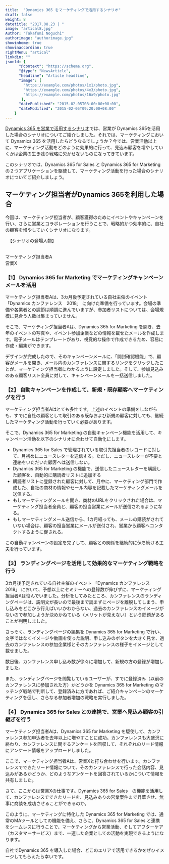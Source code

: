 ```yaml
---
title:  "Dynamics 365 をマーケティングで活用するシナリオ"
draft: false
weight: 8
datetitle: "2017.08.23 | "
image: "artical8.jpg"
Author: "Takafumi Noguchi"
authorimage: "authorimage.jpg"
showinhome: true
showinaccordian: true
rightMenu: "artical"
linkdin: ""
jsonld: {
      "@context": "https://schema.org",
      "@type": "NewsArticle",
      "headline": "Article headline",
      "image": [
        "https://example.com/photos/1x1/photo.jpg",
        "https://example.com/photos/4x3/photo.jpg",
        "https://example.com/photos/16x9/photo.jpg"
       ],
      "datePublished": "2015-02-05T08:00:00+08:00",
      "dateModified": "2015-02-05T09:20:00+08:00"
    }
--- 
```

<!-- Intro  -->
[Dynamics 365 を営業で活用するシナリオ]()では、営業が Dynamics 365を活用した場合のシナリオについてご紹介しました。それでは、マーケティングにおいて Dynamics 365 を活用したらどうなるでしょうか？今では、営業活動以上に、マーケティング活動をどのように効果的に行って、見込み顧客を増やしていくかは企業の生き残り戦略に欠かせないものになってきています。


このシナリオでは、Dynamics 365 for Sales と Dynamics 365 for Marketing の２つアプリケーションを駆使して、マーケティング活動を行った場合のシナリオについてご紹介しましょう。

## マーケティング担当者がDynamics 365を利用した場合

今回は、マーケティング担当者が、顧客獲得のためにイベントやキャンペーンを行い、さらに営業とコラボレーションを行うことで、戦略的かつ効率的に、自社の顧客を増やしていくシナリオになります。

&nbsp;
【シナリオの登場人物】       
&nbsp;     

マーケティング担当者A     
営業X       

### 【1】 Dynamics 365 for Marketing でマーケティングキャンペーンメールを活用
マーケティング担当者Aは、3カ月後予定されている自社主催のイベント 「Dynamics カンファレンス　2018」 に向けた準備を行っています。会場の準備や各業者との調節は順調に進んでいますが、参加者リストについては、会場規模に見合う人数は集まっていません。

 

そこで、マーケティング担当者Aは、Dynamics 365 for Marketing を開き、去年のイベントの写真や、イベント参加企業などの情報を載せたメールを作成します。電子メールはテンプレートがあり、視覚的な操作で作成できるため、容易に作成・編集ができます。

 

デザインが完成したので、そのキャンペーンメールに、「開封確認機能」で、顧客がメールを開き、メール内のカンファレンスに関するリンクをクリックしたことが、マーケティング担当者にわかるように設定しました。そして、参加見込みのある顧客リスト全員に対して、キャンペーンメールを一括送信しました。

### 【2】 自動キャンペーンを作成して、新規・既存顧客へマーケティングを行う
マーケティング担当者Aはとても多忙です。上述のイベントの準備をしながらも、すでに自社の顧客として取引のある既存および新規の顧客に対しても、継続したマーケティング活動を行っていく必要があります。


そこで、Dynamics 365 for Marketing の自動キャンペーン機能を活用して、キャンペーン活動を以下のシナリオに合わせて自動化にします。

* Dynamics 365 for Sales で管理されている取引先担当者のレコードに対して、月初めにニュースレターを送信する。ただし、ニュースレターが不要と連絡をいただいた顧客へは送信しない。
* Dynamics 365 for Marketing の機能で、送信したニュースレターを購読した顧客を、自動的に購読者リストに追加する
* 購読者リストに登録された顧客に対して、月中に、マーケティング部門で作成した、自社の商材の情報やセール内容を記載したマーケティングメールを送信する。
* もしマーケティングメールを開き、商材のURLをクリックされた場合は、マーケティング担当者全員と、顧客の担当営業にメールが送信されるようになる。
* もしマーケティングメール送信から、1カ月経っても、メールの購読がされていない場合は、顧客の担当営業にメールが送付され、営業から顧客へコンタクトするように促される。

この自動キャンペーンの設定を完了して、顧客との関係を継続的に保ち続ける工夫を行っています。


### 【3】 ランディングページを活用して効果的なマーケティング戦略を行う
3カ月後予定されている自社主催のイベント 「Dynamics カンファレンス　2018」 において、予想以上にセミナーへの登録数が伸びずに、マーケティング担当者Aは悩んでいました。分析をしてみたところ、カンファレンスのランディングページは、説明文が長いので最後まで読まずにページを離脱してしまう、申し込みをどこから行えばいいかわからない、過去のカンファレンスのイメージがないので参加しようか決めかねている（メリットが見えない）という問題があることが判明しました。

さっそく、ランディングページの編集を Dynamics 365 for Marketing で行い、文字ではなくイメージや動画を使った説明、申し込みのボタンを大きく見せ、過去のカンファレンスの参加企業様とそのカンファレンスの様子をイメージとして載せました。

数日後、カンファレンス申し込み数が徐々に増加して、新規の方の登録が増加しました。

 

また、ランディングページを閲覧しているユーザーが、すでに登録済み（以前のカンファレンスに参加された方）かどうかを Dynamics 365 for Marketing のマッチング戦略で判断して、登録済みに方であれば、ご紹介キャンペーンのマーケティングを促し、さらなる参加者増加の戦略を実行しました。

 
### 【4】 Dynamics 365 for Sales との連携で、営業へ見込み顧客の引継ぎを行う
マーケティング担当者Aは、Dynamics 365 for Marketing を駆使して、カンファレンス参加申込者を去年以上に増やすことに成功。カンファレンスも大盛況に終わり、カンファレンスに関するアンケートを回収して、それぞれのリード情報にアンケート情報をアップロードしました。

 

ここで、マーケティング担当者Aは、営業Xと打ち合わせを行います。カンファレンスでできたリード情報について、そのカンファレンスで行った会話内容、見込みがあるかどうか、どのようなアンケートを回答されているかについて情報を共有しました。

 

さて、ここからは営業Xの仕事です。Dynamics 365 for Sales　の機能を活用して、カンファレンスでできたリードを、見込みありの営業案件まで昇華させ、無事に商談を成功させることができるのか。

 

このように、マーケティングに特化した Dynamics 365 for Marketing では、通常のMAツールとしての機能を備え、さらに、Dynamics 365 for Sales と連携をシームレスに行うことで、マーケティングから営業活動、そしてアフターケア（カスタマーサービス）まで、一連した企業としての活動を実現できるようになります。

自社でDynamics 365 を導入した場合、どこのエリアで活用できるかをぜひイメージしてもらえたら幸いです。
